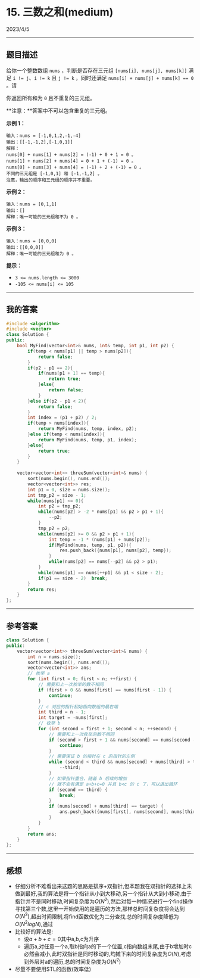 # 15. 三数之和(medium)

2023/4/5

---

## 题目描述

给你一个整数数组 `nums` ，判断是否存在三元组 `[nums[i], nums[j], nums[k]]` 满足 `i != j`、`i != k` 且 `j != k` ，同时还满足 `nums[i] + nums[j] + nums[k] == 0` 。请

你返回所有和为 `0` 且不重复的三元组。

**注意：**答案中不可以包含重复的三元组。

 

**示例 1：**

```
输入：nums = [-1,0,1,2,-1,-4]
输出：[[-1,-1,2],[-1,0,1]]
解释：
nums[0] + nums[1] + nums[2] = (-1) + 0 + 1 = 0 。
nums[1] + nums[2] + nums[4] = 0 + 1 + (-1) = 0 。
nums[0] + nums[3] + nums[4] = (-1) + 2 + (-1) = 0 。
不同的三元组是 [-1,0,1] 和 [-1,-1,2] 。
注意，输出的顺序和三元组的顺序并不重要。
```

**示例 2：**

```
输入：nums = [0,1,1]
输出：[]
解释：唯一可能的三元组和不为 0 。
```

**示例 3：**

```
输入：nums = [0,0,0]
输出：[[0,0,0]]
解释：唯一可能的三元组和为 0 。
```

 

**提示：**

- `3 <= nums.length <= 3000`
- `-105 <= nums[i] <= 105`

----

## 我的答案

```c++
#include <algorithm>
#include <vector>
class Solution {
public:
    bool MyFind(vector<int>& nums, int& temp, int p1, int p2) {
        if(temp < nums[p1] || temp > nums[p2]){
            return false;
        }
        if(p2 - p1 == 2){
            if(nums[p1 + 1] == temp){
                return true;
            }else{
                return false;
            }
        }else if(p2 - p1 < 2){
            return false;
        }
        int index = (p1 + p2) / 2;
        if(temp > nums[index]){
            return MyFind(nums, temp, index, p2);
        }else if(temp < nums[index]){
            return MyFind(nums, temp, p1, index);
        }else{
            return true;
        }
    }
    
    vector<vector<int>> threeSum(vector<int>& nums) {
        sort(nums.begin(), nums.end());
        vector<vector<int>> res;
        int p1 = 0, size = nums.size();
        int tmp_p2 = size - 1;
        while(nums[p1] <= 0){
            int p2 = tmp_p2;
            while(nums[p2] > -2 * nums[p1] && p2 > p1 + 1){
                --p2;
            }
            tmp_p2 = p2;
            while(nums[p2] >= 0 && p2 > p1 + 1){
                int temp = -1 * (nums[p1] + nums[p2]);
                if(MyFind(nums, temp, p1, p2)){
                    res.push_back({nums[p1], nums[p2], temp});
                }
                while(nums[p2] == nums[--p2] && p2 > p1);
            }
            while(nums[p1] == nums[++p1] && p1 < size - 2);
            if(p1 == size - 2)  break;
        }
        return res;
    }
};
```

---

## 参考答案

```c++
class Solution {
public:
    vector<vector<int>> threeSum(vector<int>& nums) {
        int n = nums.size();
        sort(nums.begin(), nums.end());
        vector<vector<int>> ans;
        // 枚举 a
        for (int first = 0; first < n; ++first) {
            // 需要和上一次枚举的数不相同
            if (first > 0 && nums[first] == nums[first - 1]) {
                continue;
            }
            // c 对应的指针初始指向数组的最右端
            int third = n - 1;
            int target = -nums[first];
            // 枚举 b
            for (int second = first + 1; second < n; ++second) {
                // 需要和上一次枚举的数不相同
                if (second > first + 1 && nums[second] == nums[second - 1]) {
                    continue;
                }
                // 需要保证 b 的指针在 c 的指针的左侧
                while (second < third && nums[second] + nums[third] > target) {
                    --third;
                }
                // 如果指针重合，随着 b 后续的增加
                // 就不会有满足 a+b+c=0 并且 b<c 的 c 了，可以退出循环
                if (second == third) {
                    break;
                }
                if (nums[second] + nums[third] == target) {
                    ans.push_back({nums[first], nums[second], nums[third]});
                }
            }
        }
        return ans;
    }
};
```

---

## 感想

- 仔细分析不难看出来这题的思路是排序+双指针,但本题我在双指针的选择上未做到最好,我的算法是将一个指针从小到大移动,另一个指针从大到小移动,由于指针并不是同时移动,时间复杂度为$O(N^2)$,然后对每一种情况进行一个find操作寻找第三个数,这里一开始使用的是遍历的方法,那样总时间复杂度将会达到$O(N^3)$,超出时间限制,将find函数优化为二分查找,总的时间复杂度降低为$O(N^2logN)$,通过
- 比较好的算法是:
  - 设$a+b+c = 0$其中a,b,c为升序
  - 遍历a,对任意一个a,取b指向a的下一个位置,c指向数组末尾,由于b增加时c必然会减小,此时双指针是同时移动的,均摊下来的时间复杂度为$O(N)$,考虑到外层对a的遍历,总的时间复杂度为$O(N^2)$
- 尽量不要使用STL的函数(效率低)